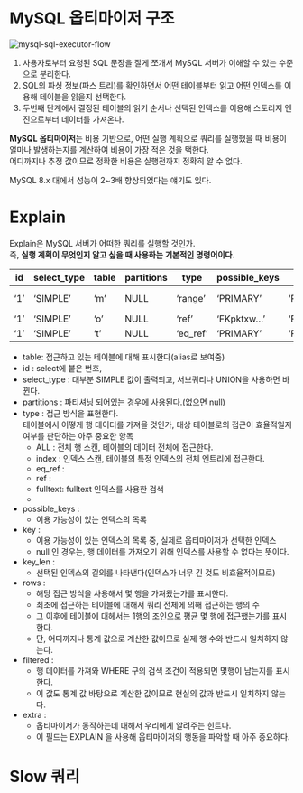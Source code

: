 # MySQL 옵티마이저 구조 

![mysql-sql-executor-flow](https://user-images.githubusercontent.com/50267433/146498116-473b07ec-4ed5-44c9-90bc-6030e9aeccbc.png) 

1. 사용자로부터 요청된 SQL 문장을 잘게 쪼개서 MySQL 서버가 이해할 수 있는 수준으로 분리한다.
2. SQL의 파싱 정보(파스 트리)를 확인하면서 어떤 테이블부터 읽고 어떤 인덱스를 이용해 테이블을 읽을지 선택한다.
3. 두번째 단계에서 결정된 테이블의 읽기 순서나 선택된 인덱스를 이용해 스토리지 엔진으로부터 데이터를 가져온다.

**MySQL 옵티마이저**는 비용 기반으로, 어떤 실행 계획으로 쿼리를 실행했을 때 비용이 얼마나 발생하는지를 계산하여 비용이 가장 적은 것을 택한다.   
어디까지나 추정 값이므로 정확한 비용은 실행전까지 정확히 알 수 없다.  

MySQL 8.x 대에서 성능이 2~3배 향상되었다는 얘기도 있다.  

# Explain  
   
Explain은 MySQL 서버가 어떠한 쿼리를 실행할 것인가.        
즉, **실행 계획이 무엇인지 알고 싶을 때 사용하는 기본적인 명령어이다.**       

|id|select_type|table|partitions|type|possible_keys|key|key_len|ref|rows|filtered|Extra|
|-|------------|-----|----------|----|-------------|---|-------|---|----|--------|-----|
|‘1’|‘SIMPLE’|‘m’|NULL|‘range’|‘PRIMARY’|‘PRIMARY’|‘8’|NULL|‘3’|‘100.00’|‘Using where’|
|‘1’|‘SIMPLE’|‘o’|NULL|‘ref’|‘FKpktxw…’|‘FKpktxw…’|‘8’|‘sample.m.id’|‘90’|‘100.00’|NULL|
|‘1’|‘SIMPLE’|‘t’|NULL|‘eq_ref’|‘PRIMARY’|‘PRIMARY’|‘8’|‘sample.o.transaction_id’|‘1’|‘100.00’|NULL|

* table: 접근하고 있는 테이블에 대해 표시한다(alias로 보여줌)   
* id : select에 붙은 번호,   
* select_type : 대부분 SIMPLE 값이 출력되고, 서브쿼리나 UNION을 사용하면 바뀐다.   
* partitions : 파티셔닝 되어있는 경우에 사용된다.(없으면 null)      
* type : 접근 방식을 표현한다.   
    테이블에서 어떻게 행 데이터를 가져올 것인가, 대상 테이블로의 접근이 효율적일지 여부를 판단하는 아주 중요한 항목     
    * ALL : 전체 행 스캔, 테이블의 데이터 전체에 접근한다.   
    * index : 인덱스 스캔, 테이블의 특정 인덱스의 전체 엔트리에 접근한다.  
    * eq_ref : 
    * ref : 
    * fulltext: fulltext 인덱스를 사용한 검색 
    * 
* possible_keys : 
    * 이용 가능성이 있는 인덱스의 목록 
* key :
    * 이용 가능성이 있는 인덱스의 목록 중, 실제로 옵티마이저가 선택한 인덱스     
    * null 인 경우는, 행 데이터를 가져오기 위해 인덱스를 사용할 수 없다는 뜻이다.    
* key_len : 
    * 선택된 인덱스의 길의를 나타낸다(인덱스가 너무 긴 것도 비효율적이므로)   
* rows :   
    * 해당 접근 방식을 사용해서 몇 행을 가져왔는가를 표시한다.        
    * 최초에 접근하는 테이블에 대해서 쿼리 전체에 의해 접근하는 행의 수     
    * 그 이후에 테이블에 대헤서는 1행의 조인으로 평균 몇 행에 접근했는가를 표시한다.      
    * 단, 어디까지나 통계 값으로 계산한 값이므로 실제 행 수와 반드시 일치하지 않는다.        
* filtered :   
    * 행 데이터를 가져와 WHERE 구의 검색 조건이 적용되면 몇행이 남는지를 표시한다.      
    * 이 값도 통계 값 바탕으로 계산한 값이므로 현실의 값과 반드시 일치하지 않는다.      
* extra : 
    * 옵티마이저가 동작하는데 대해서 우리에게 알려주는 힌트다.   
    * 이 필드는 EXPLAIN 을 사용해 옵티마이저의 행동을 파악할 때 아주 중요하다.  

 

# Slow 쿼리 

